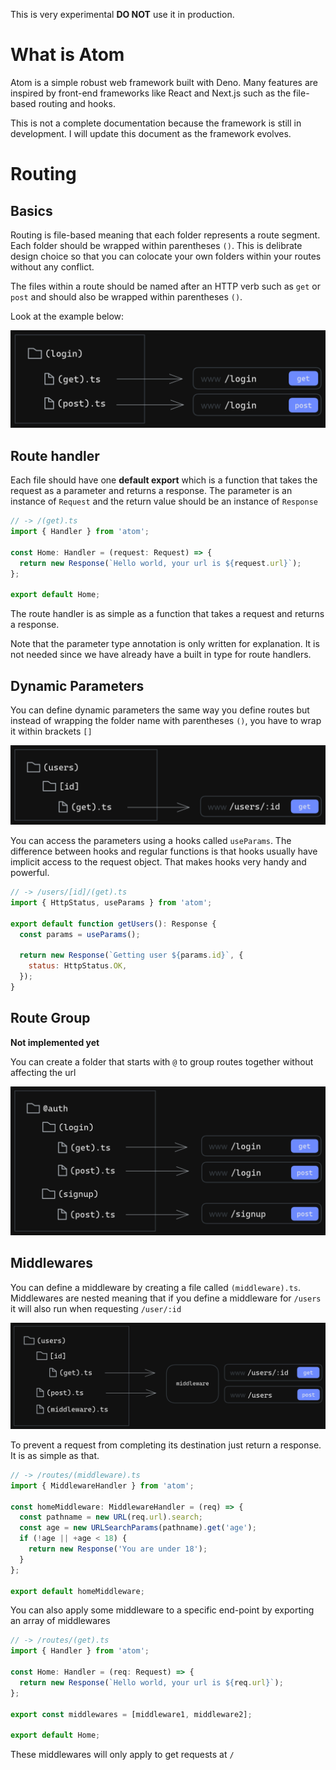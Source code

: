 This is very experimental **DO NOT** use it in production.

# What is Atom

Atom is a simple robust web framework built with Deno. Many features are inspired by front-end frameworks like React and Next.js such as the file-based routing and hooks.

This is not a complete documentation because the framework is still in development. I will update this document as the framework evolves.

# Routing

## Basics

Routing is file-based meaning that each folder represents a route segment. Each folder should be wrapped within parentheses `()`. This is delibrate design choice so that you can colocate your own folders within your routes without any conflict.

The files within a route should be named after an HTTP verb such as `get` or `post` and should also be wrapped within parentheses `()`.

Look at the example below:

![Routing1](./images1/routing1.png)

## Route handler

Each file should have one **default export** which is a function that takes the request as a parameter and returns a response. The parameter is an instance of `Request` and the return value should be an instance of `Response`

```js
// -> /(get).ts
import { Handler } from 'atom';

const Home: Handler = (request: Request) => {
  return new Response(`Hello world, your url is ${request.url}`);
};

export default Home;
```

The route handler is as simple as a function that takes a request and returns a response.

Note that the parameter type annotation is only written for explanation. It is not needed since we have already have a built in type for route handlers.

## Dynamic Parameters

You can define dynamic parameters the same way you define routes but instead of wrapping the folder name with parentheses `()`, you have to wrap it within brackets `[]`

![Routing1](./images1/routing3.png)

You can access the parameters using a hooks called `useParams`. The difference between hooks and regular functions is that hooks usually have implicit access to the request object. That makes hooks very handy and powerful.

```js
// -> /users/[id]/(get).ts
import { HttpStatus, useParams } from 'atom';

export default function getUsers(): Response {
  const params = useParams();

  return new Response(`Getting user ${params.id}`, {
    status: HttpStatus.OK,
  });
}
```

## Route Group

**Not implemented yet**

You can create a folder that starts with `@` to group routes together without affecting the url

![Routing1](./images1/routing2.png)

## Middlewares

You can define a middleware by creating a file called `(middleware).ts`. Middlewares are nested meaning that if you define a middleware for `/users` it will also run when requesting `/user/:id`

![Routing1](./images1/routing4.png)

To prevent a request from completing its destination just return a response. It is as simple as that.

```js
// -> /routes/(middleware).ts
import { MiddlewareHandler } from 'atom';

const homeMiddleware: MiddlewareHandler = (req) => {
  const pathname = new URL(req.url).search;
  const age = new URLSearchParams(pathname).get('age');
  if (!age || +age < 18) {
    return new Response('You are under 18');
  }
};

export default homeMiddleware;
```

You can also apply some middleware to a specific end-point by exporting an array of middlewares

```js
// -> /routes/(get).ts
import { Handler } from 'atom';

const Home: Handler = (req: Request) => {
  return new Response(`Hello world, your url is ${req.url}`);
};

export const middlewares = [middleware1, middleware2];

export default Home;
```

These middlewares will only apply to get requests at `/`
